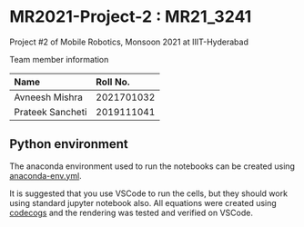 # MR2021-Project-2 : MR21_3241

Project #2 of Mobile Robotics, Monsoon 2021 at IIIT-Hyderabad

Team member information

| Name | Roll No. |
| :--- | :--- |
| Avneesh Mishra | 2021701032 |
| Prateek Sancheti | 2019111041 |

## Python environment

The anaconda environment used to run the notebooks can be created using [anaconda-env.yml](./anaconda-env.yml).

It is suggested that you use VSCode to run the cells, but they should work using standard jupyter notebook also. All equations were created using [codecogs](https://www.codecogs.com/latex/eqneditor.php) and the rendering was tested and verified on VSCode.

